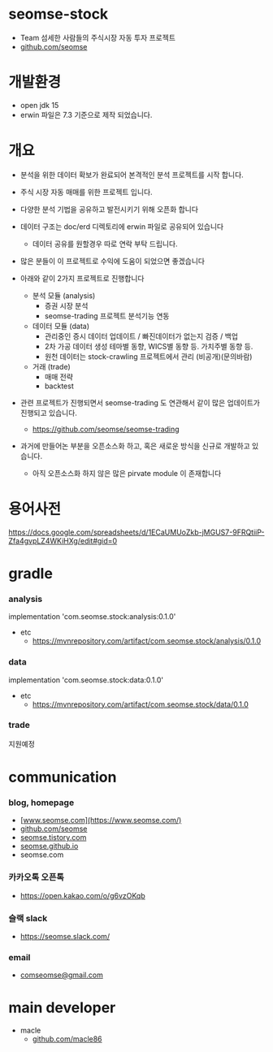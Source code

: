 # seomse-stock
- Team 섬세한 사람들의 주식시장 자동 투자 프로젝트
- [github.com/seomse](https://github.com/seomse)
# 개발환경
- open jdk 15
- erwin 파일은 7.3 기준으로 제작 되었습니다.

# 개요
- 분석을 위한 데이터 확보가 완료되어 본격적인 분석 프로젝트를 시작 합니다.
- 주식 시장 자동 매매를 위한 프로젝트 입니다.
- 다양한 분석 기법을 공유하고 발전시키기 위해 오픈화 합니다
- 데이터 구조는 doc/erd 디렉토리에 erwin 파일로 공유되어 있습니다
    - 데이터 공유를 원할경우 따로 연락 부탁 드립니다.
- 많은 분들이 이 프로젝트로 수익에 도움이 되었으면 좋겠습니다  


- 아래와 같이 2가지 프로젝트로 진행합니다
    - 분석 모듈 (analysis)
        - 증권 시장 분석
        - seomse-trading 프로젝트 분석기능 연동
    - 데이터 모듈 (data)
        - 관리중인 증시 데이터 업데이트 / 빠진데이터가 없는지 검증 / 백업
        - 2차 가공 데이터 생성 테마별 동향, WICS별 동향 등. 가치주별 동향 등.
        - 원천 데이터는 stock-crawling 프로젝트에서 관리 (비공개)(문의바람)
    - 거래 (trade)
        - 매매 전략
        - backtest
       

- 관련 프로젝트가 진행되면서 seomse-trading 도 연관해서 같이 많은 업데이트가 진행되고 있습니다.
    - https://github.com/seomse/seomse-trading
    
- 과거에 만들어논 부분을 오픈소스화 하고, 혹은 새로운 방식을 신규로 개발하고 있습니다.
    - 아직 오픈소스화 하지 않은 많은 pirvate module 이 존재합니다

# 용어사전
https://docs.google.com/spreadsheets/d/1ECaUMUoZkb-jMGUS7-9FRQtiiP-Zfa4gvpLZ4WKiHXg/edit#gid=0

# gradle
### analysis
implementation 'com.seomse.stock:analysis:0.1.0'
- etc 
    - https://mvnrepository.com/artifact/com.seomse.stock/analysis/0.1.0

### data
implementation 'com.seomse.stock:data:0.1.0'

- etc 
    - https://mvnrepository.com/artifact/com.seomse.stock/data/0.1.0

### trade
지원예정

# communication
### blog, homepage
- [www.seomse.com](https://www.seomse.com/)
- [github.com/seomse](https://github.com/seomse)
- [seomse.tistory.com](https://seomse.tistory.com/)
- [seomse.github.io](https://seomse.github.io/)
- seomse.com

### 카카오톡 오픈톡
 - https://open.kakao.com/o/g6vzOKqb

### 슬랙 slack
- https://seomse.slack.com/

### email
 - comseomse@gmail.com
 
 
# main developer
 - macle
    -  [github.com/macle86](https://github.com/macle86)